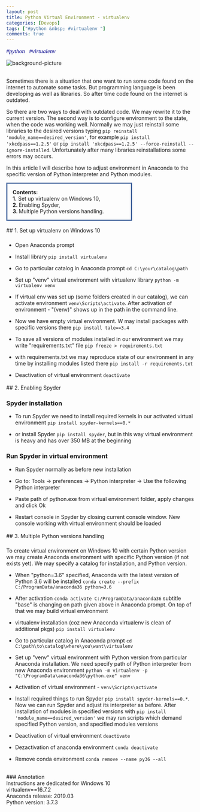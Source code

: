 ```yaml
---
layout: post
title: Python Virtual Environment - virtualenv
categories: [Devops]
tags: ["#python &nbsp; #virtualenv "]
comments: true
---
```

<p align="left"> <span style="color:darkblue; font-family:Calibri; font-size: 110%;"> <em> #python &nbsp;  #virtualenv </em></span> </p>

![background-picture]({{site.baseurl}}/assets/virtualenv.png)

<br>
Sometimes there is a situation that one want to run some code found on the internet to automate some tasks. 
But programming language is been developing as well as libraries. So after time code found on the internet is outdated.

So there are two ways to deal with outdated code. We may rewrite it to the current version. The second way is to configure environment to
the state, when the code was working well. Normally we may just reinstall some libraries to the desired versions 
typing `pip reinstall 'module_name==desired_version'`, for example `pip install 'xkcdpass==1.2.5'` or 
`pip install 'xkcdpass==1.2.5' --force-reinstall --ignore-installed`. Unfortunately after many libraries reinstallations some errors may occurs.

In this article I will describe how to adjust environment in Anaconda to the specific version of Python interpreter and Python modules. 


<p style="
border:3px; 
border-style:solid; 
border-color:#42649c; 
padding: 1em;
width: 60%;
"
> <strong>Contents:</strong> 
<br>
<strong>1.</strong> Set up virtualenv on Windows 10, 
<br> 
<strong>2. </strong> Enabling Spyder,
<br> 
<strong>3. </strong> Multiple Python versions handling.
</p>

<div style="line-height:20%;"> <br> </div>
## 1. Set up virtualenv on Windows 10
<div style="line-height:60%;"> <br> </div>

* Open Anaconda prompt

* Install library `pip install virtualenv`

* Go to particular catalog in Anaconda prompt `cd C:\your\catalog\path`

* Set up "venv" virtual environment with virtualenv library `python -m virtualenv venv`

* If virtual env was set up (some folders created in our catalog), we can activate environment `venv\Scripts\activate`. 
After activation of environment - "(venv)" shows up in the path in the command line.

* Now we have empty virtual environment. W may install packages with specific versions there
`pip install tale==3.4`

* To save all versions of modules installed in our environment we may write "requirements.txt" file 
`pip freeze > requirements.txt`

* with requirements.txt we may reproduce state of our environment in any time by installing modules listed there
`pip install -r requirements.txt`

* Deactivation of virtual environment `deactivate`

<div style="line-height:20%;"> <br> </div>
## 2. Enabling Spyder

### Spyder installation

* To run Spyder we need to install required kernels in our activated virtual environment
`pip install spyder-kernels==0.*`

* or install Spyder `pip install spyder`, but in this way virtual environment is heavy and has over 350 MB at the beginning

### Run Spyder in virtual environment

* Run Spyder normally as before new installation

* Go to: Tools -> preferences -> Python interpreter -> Use the following Python interpreter

* Paste path of python.exe from virtual environment folder, apply changes and click Ok

* Restart console in Spyder by closing current console window. New console working with virtual environment should be loaded


<div style="line-height:20%;"> <br> </div>
## 3. Multiple Python versions handling
<div style="line-height:60%;"> <br> </div>

To create virtual environment on Windows 10 with certain Python version we may create Anaconda environment with specific Python version (if not exists yet). 
We may specify a catalog for installation, and Python version. 

* When "python=3.6" specified, Anaconda with the latest version of Python 3.6 will be installed 
`conda create --prefix C:/ProgramData/anaconda36 python=3.6`

* After activation `conda activate C:/ProgramData/anaconda36` subtitle "base" is changing on path given above in Anaconda prompt. On top of that we may build virtual environment

* virtualenv installation (coz new Anaconda virtualenv is clean of additional pkgs) `pip install virtualenv`

* Go to particular catalog in Anaconda prompt `cd C:\path\to\catalog\where\you\want\virtualenv`

* Set up "venv" virtual environment with Python version from particular Anaconda installation. We need specify path of Python interpreter from new Anaconda environment `python -m virtualenv -p "C:\ProgramData\anaconda36\python.exe" venv`

* Activation of virtual environment - `venv\Scripts\activate`

* Install required things to run Spyder `pip install spyder-kernels==0.*`. Now we can run Spyder and adjust its interpreter as before. After installation of modules in specified versions with `pip install 'module_name==desired_version'` we may run scripts which demand specified Python version, and specified modules versions

* Deactivation of virtual environment `deactivate`

* Dezactivation of anaconda environment `conda deactivate`

* Remove conda environment `conda remove --name py36 --all`


<br>
### Annotation
<div class="message">
Instructions are dedicated for Windows 10 <br>
virtualenv==16.7.2 <br>
Anaconda release: 2019.03 <br>
Python version: 3.7.3

</div>






